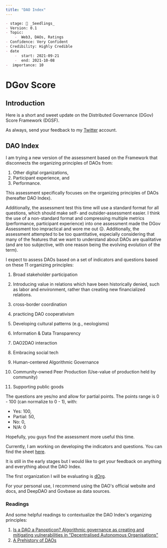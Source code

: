 ```yaml
---
title: "DAO Index"
---
```

```markdown
- stage: 🌱 _Seedlings_
- Version: 0.1
- Topic:
	-  Web3, DAOs, Ratings 
- Confidence: Very Confident
- Credibility: Highly Credible
- date
	-  start: 2021-09-21
	-  end: 2021-10-08
-  importance: 10

```
# DGov Score

## Introduction

Here is a short and sweet update on the Distributed Governance (DGov) Score Framework (DGSF). 

As always, send your feedback to my [Twitter](https://twitter.com/CAdjovu) account.

## DAO Index
I am trying a new version of the assessment based on the Framework that disconnects the organizing principles of DAOs from:

1. Other digital organizations, 
2. Participant experience, and
2. Performance.

This assessment specifically focuses on the organizing principles of DAOs (hereafter DAO Index).

Additionally, the assessment test this time will use a standard format for all questions, which should make self- and outsider-assessment easier. I think the use of a non-standard format and compressing multiple metrics (performance, participant experience) into one assessment made the DGov Assessment too impractical and wore me out :frowning_face:. Additionally, the assessment attempted to be too quantitative, especially considering that many of the features that we want to understand about DAOs are qualitative (and are too subjective, with one reason being the evolving evolution of the term).

I expect to assess DAOs based on a set of indicators and questions based on these 11 organizing principles:

1. Broad stakeholder participation






































2. Introducing value in relations which have been historically denied, such as labor and environment, rather than creating new financialized relations.






3. cross-border coordination







4. practicing DAO cooperativism













5. Developing cultural patterns (e.g., neologisms)












6. Information & Data Transparency















7. DAO2DAO interaction









8. Embracing social tech




9. Human-centered Algorithmic Governance





10. Community-owned Peer Production (Use-value of production held by community)



11. Supporting public goods














The questions are yes/no and allow for partial points. The points range is 0 - 100 (can normalize to 0 - 1), with:

* Yes: 100,
* Partial: 50,
* No: 0,
* N/A: 0
 
Hopefully, you guys find the assessment more useful this time. 

Currently, I am working on developing the indicators and questions. You can find the sheet [here](https://docs.google.com/spreadsheets/d/1zcapyF1aOx_DIv8JGMtxD7bMkqkN99SrJmBM8q0_pIk/edit?usp=sharing).

It is still in the early stages but I would like to get your feedback on anything and everything about the DAO Index. 

The first organization I will be evaluating is [dOrg](https://www.deepdao.io/#/deepdao/dao/0x15344ecdc2c4edfcb092e284d93c20f0529fd8a6/topLevel).

For your personal use, I recommend using the DAO's official website and docs, and DeepDAO and Govbase as data sources.

### Readings
And some helpful readings to contextualize the DAO Index's organizing principles:

1. [ Is a DAO a Panopticon? Algorithmic governance as creating and mitigating vulnerabilities in "Decentralised Autonomous Organisations"](https://papers.ssrn.com/sol3/papers.cfm?abstract_id=3907693)
2. [ A Prehistory of DAOs](https://gnosisguild.mirror.xyz/t4F5rItMw4-mlpLZf5JQhElbDfQ2JRVKAzEpanyxW1Q)